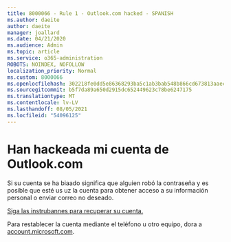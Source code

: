 ```yaml
---
title: 8000066 - Rule 1 - Outlook.com hacked - SPANISH
ms.author: daeite
author: daeite
manager: joallard
ms.date: 04/21/2020
ms.audience: Admin
ms.topic: article
ms.service: o365-administration
ROBOTS: NOINDEX, NOFOLLOW
localization_priority: Normal
ms.custom: 8000066
ms.openlocfilehash: 302218fe0dd5e86368293ba5c1ab3bab548b866cd673813aaec3a881d4f94cf6
ms.sourcegitcommit: b5f7da89a650d2915dc652449623c78be6247175
ms.translationtype: MT
ms.contentlocale: lv-LV
ms.lasthandoff: 08/05/2021
ms.locfileid: "54096125"
---
```

# <a name="han-hackeada-mi-cuenta-de-outlookcom"></a>Han hackeada mi cuenta de Outlook.com

Si su cuenta se ha biaado significa que alguien robó la contraseña y es posible que esté us uz la cuenta para obtener acceso a su información personal o enviar correo no deseado.

[Siga las instrubannes para recuperar su cuenta.](https://support.office.com/es-es/article/han-pirateado-mi-cuenta-de-outlook-com-35993ac5-ac2f-494e-aacb-5232dda453d8?ui=es-ES&rs=es-ES&ad=ES?wt.mc_id=Office_Outlook_com_Alchemy)

Para restablecer la cuenta mediante el teléfono u otro equipo, dora a [account.microsoft.com](https://go.microsoft.com/fwlink/p/?linkid=836814).